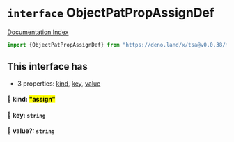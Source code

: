 # `interface` ObjectPatPropAssignDef

[Documentation Index](../README.md)

```ts
import {ObjectPatPropAssignDef} from "https://deno.land/x/tsa@v0.0.38/mod.ts"
```

## This interface has

- 3 properties:
[kind](#-kind-assign),
[key](#-key-string),
[value](#-value-string)


#### 📄 kind: <mark>"assign"</mark>



#### 📄 key: `string`



#### 📄 value?: `string`



